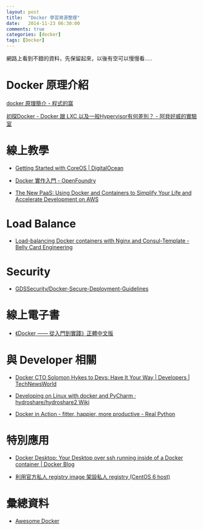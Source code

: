 ```yaml
---
layout: post
title:  "Docker 學習資源整理"
date:   2014-11-23 06:30:00
comments: true
categories: [docker]
tags: [Docker]
---
```


網路上看到不錯的資料，先保留起來，以後有空可以慢慢看.....

Docker 原理介紹
===============

[docker 原理簡介 - 程式的窩](http://blog.blackwhite.tw/2013/12/docker.html)

[初探Docker - Docker 跟 LXC 以及一般Hypervisor有何差別？ - 阿貝好威的實驗室](http://lab.howie.tw/2014/08/docker-docker-lxc-hypervisor.html)


線上教學
========

- [Getting Started with CoreOS | DigitalOcean](https://www.digitalocean.com/community/tutorial_series/getting-started-with-coreos-2)

- [Docker 實作入門 - OpenFoundry](http://www.openfoundry.org/tw/tech-column/9319-docker-101)

- [The New PaaS: Using Docker and Containers to Simplify Your Life and Accelerate Development on AWS](http://reinvent-hripps.rhcloud.com/#/)


Load Balance
============

- [Load-balancing Docker containers with Nginx and Consul-Template - Belly Card Engineering](https://tech.bellycard.com/blog/load-balancing-docker-containers-with-nginx-and-consul-template/)


Security
========

- [GDSSecurity/Docker-Secure-Deployment-Guidelines](https://github.com/GDSSecurity/Docker-Secure-Deployment-Guidelines)


線上電子書
=========

- [《Docker —— 從入門到實踐­》正體中文版](http://philipzheng.gitbooks.io/docker_practice/)


與 Developer 相關
=================

- [Docker CTO Solomon Hykes to Devs: Have It Your Way | Developers | TechNewsWorld](http://www.technewsworld.com/story/81504.html)

- [Developing on Linux with docker and PyCharm · hydroshare/hydroshare2 Wiki](https://github.com/hydroshare/hydroshare2/wiki/Developing-on-Linux-with-docker-and-PyCharm)

- [Docker in Action - fitter, happier, more productive - Real Python](https://realpython.com/blog/python/docker-in-action-fitter-happier-more-productive/)

特別應用
========

- [Docker Desktop: Your Desktop over ssh running inside of a Docker container | Docker Blog](http://blog.docker.com/2013/07/docker-desktop-your-desktop-over-ssh-running-inside-of-a-docker-container/)

- [利用官方私人 registry image 架設私人 registry (CentOS 6 host)](https://dockers.hackpad.com/-registry-image-registry-CentOS-6-host-xtp4N9JFMuC)


彙總資料
========

- [Awesome Docker](http://www.m3webware.com/tips-tricks/awesome-docker.html)